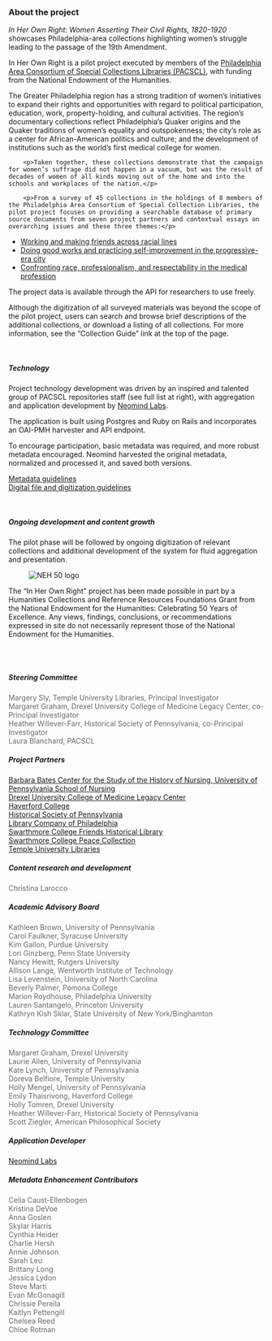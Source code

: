 
<div class="row">
  <div class="col-md-8">
	<h3>About the project</h3>
		<div class="lead"><em>In Her Own Right: Women Asserting Their Civil Rights, 1820-1920</em> showcases Philadelphia-area collections highlighting women’s struggle leading to the passage of the 19th Amendment.
		</div>
		<p>In Her Own Right is a pilot project executed by members of the <a href="pacscl.org">Philadelphia Area Consortium of Special Collections Libraries (PACSCL)</a>, with funding from the National Endowment of the Humanities.</p>
		<p>The Greater Philadelphia region has a strong tradition of women’s initiatives to expand their rights and opportunities with regard to political participation, education, work, property-holding, and cultural activities. The region’s documentary collections reflect Philadelphia’s Quaker origins and the Quaker traditions of women’s equality and outspokenness; the city’s role as a center for African-American politics and culture; and the development of institutions such as the world’s first medical college for women.</p>

		<p>Taken together, these collections demonstrate that the campaign for women’s suffrage did not happen in a vacuum, but was the result of decades of women of all kinds moving out of the home and into the schools and workplaces of the nation.</p>

		<p>From a survey of 45 collections in the holdings of 8 members of the Philadelphia Area Consortium of Special Collection Libraries, the pilot project focuses on providing a searchable database of primary source documents from seven project partners and contextual essays on overarching issues and these three themes:</p>
<ul>
<li><a href="../essays/work_and_friendship_across_racial_lines.html.md">Working and making friends across racial lines</a></li>
<li><a href="../essays/philanthropy_or_self-determination?.md">Doing good works and practicing self-improvement in the progressive-era city</a></li>
<li><a href="../essays/medical_women_confront_race,_professionalism,_respectability.md">Confronting race, professionalism, and respectability in the medical profession </a></li>
</ul>
<p>The project data is available through the API for researchers to use freely.</p>
<p>Although the digitization of all surveyed materials was beyond the scope of the pilot project, users can search and browse brief descriptions of the additional collections, or download a listing of all collections. For more information, see the “Collection Guide” link at the top of the page.</p>	
	<br/><h5>Technology</h5>
	<p>Project technology development was driven by an inspired and talented group of PACSCL repositories staff (see full list at right), with aggregation and application development by <a href="http://neomindlabs.com">Neomind Labs</a>.</p> 
<p>The application is built using Postgres and Ruby on Rails and incorporates an OAI-PMH harvester and API endpoint.</p>
<p>To encourage participation, basic metadata was required, and more robust metadata encouraged. Neomind harvested the original metadata, normalized and processed it, and saved both versions.</p> 
<p><a href="https://docs.google.com/document/d/1TRClU0exh30UyrLwaHOlj17Kck7fGyNNY7TEmdLKg4U/edit?usp=sharing">Metadata guidelines</a><br/>
<a href="https://docs.google.com/document/d/1gidYN92pfkx91S2oxSb5v4YiyMafKd9g51_4Hbrzot8/edit">Digital file and digitization guidelines</a></p>
<br/>
<h5>Ongoing development and content growth</h5>
<p>The pilot phase will be followed by ongoing digitization of relevant collections and additional development of the system for fluid aggregation and presentation.
</p>
 <figure class="figure">
      <img src="/static_images/NEH50.jpg" class="figure-img img-fluid rounded" alt="NEH 50 logo"></figure>
  <p>The “In Her Own Right” project has been made possible in part by a Humanities Collections and Reference Resources Foundations Grant from the National Endowment for the Humanities: Celebrating 50 Years of Excellence.  Any views, findings, conclusions, or recommendations expressed in site do not necessarily represent those of the National Endowment for the Humanities.</p>
  
</div>
<div class="col-md-4">
		<br/><br/><h5>Steering Committee</h5>
<div style="color: #696969">Margery Sly, Temple University Libraries, Principal Investigator<br/>
Margaret Graham, Drexel University College of Medicine Legacy Center, co-Principal Investigator<br/>
Heather Willever-Farr, Historical Society of Pennsylvania, co-Principal Investigator<br/>
Laura Blanchard, PACSCL
</div>
<h5>Project Partners</h5>
<div><a href="https://www.nursing.upenn.edu/history/archives-collections/">Barbara Bates Center for the Study of the History of Nursing, University of Pennsylvania School of Nursing</a><br/>
<a href="http://http://archives.drexelmed.edu/digital.php">Drexel University College of Medicine Legacy Center</a><br/>
<a href="http://library.haverford.edu/places/special-collections/">Haverford College</a><br/>
<a href="http://hsp.org">Historical Society of Pennsylvania</a><br/>
<a href="http://www.librarycompany.org/">Library Company of Philadelphia</a><br/>
<a href="http://www.swarthmore.edu/friends-historical-library">Swarthmore College Friends Historical Library</a><br/>
<a href="https://www.swarthmore.edu/library/peace/">Swarthmore College Peace Collection</a><br/>
<a href="http://digital.library.temple.edu">Temple University Libraries</a><br/>
</div>
<h5>Content research and development</h5>
<div style="color: #696969">Christina Larocco</div>
<h5>Academic Advisory Board</h5>
<div style="color: #696969">Kathleen Brown, University of Pennsylvania<br/>
Carol Faulkner, Syracuse University<br/>
Kim Gallon, Purdue University<br/>
Lori Ginzberg, Penn State University<br/>
Nancy Hewitt, Rutgers University<br/>
Allison Lange, Wentworth Institute of Technology<br/>
Lisa Levenstein, University of North Carolina<br/>
Beverly Palmer, Pomona College<br/>
Marion Roydhouse, Philadelphia University<br/>
Lauren  Santangelo, Princeton University<br/>
Kathryn Kish Sklar, State University of New York/Binghamton<br/>
</div>
<h5>Technology Committee</h5>
<div style="color: #696969">Margaret Graham, Drexel University<br/>
Laurie Allen, University of Pennsylvania<br/>
Kate Lynch, University of Pennsylvania<br/>
Doreva Belfiore, Temple University<br/>
Holly Mengel, University of Pennsylvania<br/>
Emily Thaisrivong, Haverford College <br/>
Holly Tomren, Drexel University <br/>
Heather Willever-Farr, Historical Society of Pennsylvania<br/>
Scott Ziegler, American Philosophical Society<br/>
</div>
<h5>Application Developer</h5>
<div style="color: #696969"><a href="http://neomindlabs.com">Neomind Labs</a></div>

<h5>Metadata Enhancement Contributors</h5>
		<div style="color: #696969">Celia Caust-Ellenbogen<br/>
Kristina DeVoe<br/>
Anna Goslen<br/>
Skylar Harris<br/>
Cynthia Heider<br/>
Charlie Hersh<br/>
Annie Johnson<br/>
Sarah Leu<br/>
Brittany Long<br/>
Jessica Lydon<br/>
Steve Marti<br/>
Evan McGonagill<br/>
Chrissie Perella<br/>
Kaitlyn Pettengill<br/>
Chelsea Reed<br/>
Chloe Rotman<br/>
</div>
	</div>
</div> 
